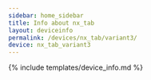 ```yaml
---
sidebar: home_sidebar
title: Info about nx_tab
layout: deviceinfo
permalink: /devices/nx_tab/variant3/
device: nx_tab_variant3
---
```

{% include templates/device_info.md %}
